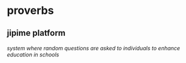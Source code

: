# proverbs
## jipime platform
###### system where random questions are asked to individuals to enhance education in schools
